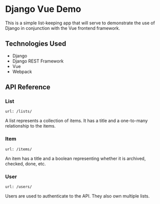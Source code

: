 # Django Vue Demo

This is a simple list-keeping app that will serve to demonstrate the use of Django in conjunction with the Vue frontend framework.

## Technologies Used

- Django
- Django REST Framework
- Vue
- Webpack

## API Reference

### List
`url: /lists/`

A list represents a collection of items. It has a title and a one-to-many relationship to the items.

### Item
`url: /items/`

An item has a title and a boolean representing whether it is archived, checked, done, etc.

### User
`url: /users/`

Users are used to authenticate to the API. They also own multiple lists.